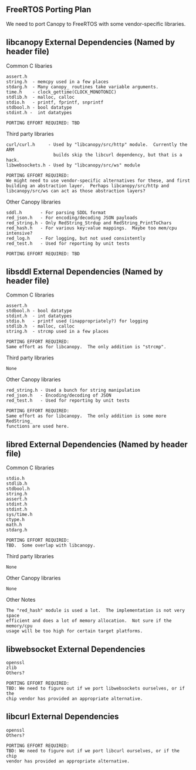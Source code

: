 FreeRTOS Porting Plan
-------------------------------------------------------------------------------

We need to port Canopy to FreeRTOS with some vendor-specific libraries.


libcanopy External Dependencies (Named by header file)
-------------------------------------------------------------------------------

Common C libaries

    assert.h
    string.h  - memcpy used in a few places
    stdarg.h  - Many canopy_ routines take variable arguments.
    time.h    - clock_gettime(CLOCK_MONOTONIC)
    stdlib.h  - malloc, calloc
    stdio.h   - printf, fprintf, snprintf
    stdbool.h - bool datatype
    stdint.h -  int datatypes

    PORTING EFFORT REQUIRED: TBD

Third party libraries

    curl/curl.h     - Used by "libcanopy/src/http" module.  Currently the ARM
                      builds skip the libcurl dependency, but that is a hack.
    libwebsockets.h - Used by "libcanopy/src/ws" module
    
    PORTING EFFORT REQUIRED:
    We might need to use vendor-specific alternatives for these, and first
    building an abstraction layer.  Perhaps libcanopy/src/http and
    libcanopy/src/ws can act as those abstraction layers?


Other Canopy libraries

    sddl.h       - For parsing SDDL format
    red_json.h   - For encoding/decoding JSON payloads
    red_string.h - Only RedString_Strdup and RedString_PrintToChars
    red_hash.h   - For various key:value mappings.  Maybe too mem/cpu intensive?
    red_log.h    - For logging, but not used consistently
    red_test.h   - Used for reporting by unit tests

    PORTING EFFORT REQUIRED: TBD


libsddl External Dependencies (Named by header file)
-------------------------------------------------------------------------------

Common C libraries

    assert.h
    stdbool.h - bool datatype
    stdint.h  - int datatypes
    stdio.h   - printf used (inappropriately?) for logging
    stdlib.h  - malloc, calloc
    string.h  - strcmp used in a few places

    PORTING EFFORT REQUIRED: 
    Same effort as for libcanopy.  The only addition is "strcmp".

Third party libraries

    None

Other Canopy libraries

    red_string.h - Used a bunch for string manipulation
    red_json.h   - Encoding/decoding of JSON
    red_test.h   - Used for reporting by unit tests

    PORTING EFFORT REQUIRED: 
    Same effort as for libcanopy.  The only addition is some more RedString_
    functions are used here.



libred External Dependencies (Named by header file)
-------------------------------------------------------------------------------

Common C libraries

    stdio.h
    stdlib.h
    stdbool.h
    string.h
    assert.h
    stdint.h
    stdint.h
    sys/time.h
    ctype.h
    math.h
    stdarg.h

    PORTING EFFORT REQUIRED: 
    TBD.  Some overlap with libcanopy.

Third party libraries

    None

Other Canopy libraries

    None

Other Notes

    The "red_hash" module is used a lot.  The implementation is not very space
    efficient and does a lot of memory allocation.  Not sure if the memory/cpu
    usage will be too high for certain target platforms.


libwebsocket External Dependencies
-------------------------------------------------------------------------------
    openssl
    zlib
    Others?

    PORTING EFFORT REQUIRED: 
    TBD: We need to figure out if we port libwebsockets ourselves, or if the
    chip vendor has provided an appropriate alternative.

libcurl External Dependencies
-------------------------------------------------------------------------------
    openssl
    Others?

    PORTING EFFORT REQUIRED: 
    TBD: We need to figure out if we port libcurl ourselves, or if the chip
    vendor has provided an appropriate alternative.
